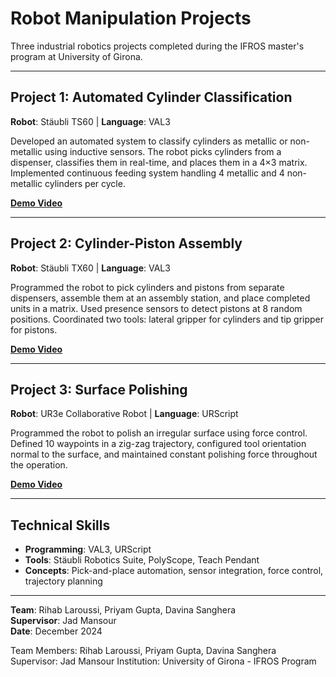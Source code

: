 # Robot Manipulation Projects

Three industrial robotics projects completed during the IFROS master's program at University of Girona.

---

## Project 1: Automated Cylinder Classification
**Robot**: Stäubli TS60 | **Language**: VAL3

Developed an automated system to classify cylinders as metallic or non-metallic using inductive sensors. The robot picks cylinders from a dispenser, classifies them in real-time, and places them in a 4×3 matrix. Implemented continuous feeding system handling 4 metallic and 4 non-metallic cylinders per cycle.

**[Demo Video](https://youtube.com/shorts/w2owosjr298?feature=share)**

---

## Project 2: Cylinder-Piston Assembly
**Robot**: Stäubli TX60 | **Language**: VAL3

Programmed the robot to pick cylinders and pistons from separate dispensers, assemble them at an assembly station, and place completed units in a matrix. Used presence sensors to detect pistons at 8 random positions. Coordinated two tools: lateral gripper for cylinders and tip gripper for pistons.

**[Demo Video](https://www.youtube.com/watch?v=XJOgOWwA1oU)**

---

## Project 3: Surface Polishing
**Robot**: UR3e Collaborative Robot | **Language**: URScript

Programmed the robot to polish an irregular surface using force control. Defined 10 waypoints in a zig-zag trajectory, configured tool orientation normal to the surface, and maintained constant polishing force throughout the operation.

**[Demo Video](https://youtube.com/shorts/xIqEwJOV_60?feature=share)**

---

## Technical Skills
- **Programming**: VAL3, URScript
- **Tools**: Stäubli Robotics Suite, PolyScope, Teach Pendant
- **Concepts**: Pick-and-place automation, sensor integration, force control, trajectory planning

---

**Team**: Rihab Laroussi, Priyam Gupta, Davina Sanghera  
**Supervisor**: Jad Mansour  
**Date**: December 2024

Team Members: Rihab Laroussi, Priyam Gupta, Davina Sanghera
Supervisor: Jad Mansour
Institution: University of Girona - IFROS Program
